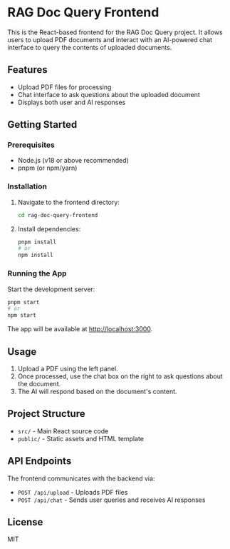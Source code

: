 # RAG Doc Query Frontend

This is the React-based frontend for the RAG Doc Query project. It allows users to upload PDF documents and interact with an AI-powered chat interface to query the contents of uploaded documents.

## Features

- Upload PDF files for processing
- Chat interface to ask questions about the uploaded document
- Displays both user and AI responses

## Getting Started

### Prerequisites

- Node.js (v18 or above recommended)
- pnpm (or npm/yarn)

### Installation

1. Navigate to the frontend directory:
   ```sh
   cd rag-doc-query-frontend
   ```
2. Install dependencies:
   ```sh
   pnpm install
   # or
   npm install
   ```

### Running the App

Start the development server:

```sh
pnpm start
# or
npm start
```

The app will be available at [http://localhost:3000](http://localhost:3000).

## Usage

1. Upload a PDF using the left panel.
2. Once processed, use the chat box on the right to ask questions about the document.
3. The AI will respond based on the document's content.

## Project Structure

- `src/` - Main React source code
- `public/` - Static assets and HTML template

## API Endpoints

The frontend communicates with the backend via:

- `POST /api/upload` - Uploads PDF files
- `POST /api/chat` - Sends user queries and receives AI responses

## License

MIT
